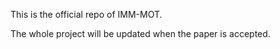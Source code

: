 
This is the official repo of IMM-MOT.

The whole project will be updated when the paper is accepted.
